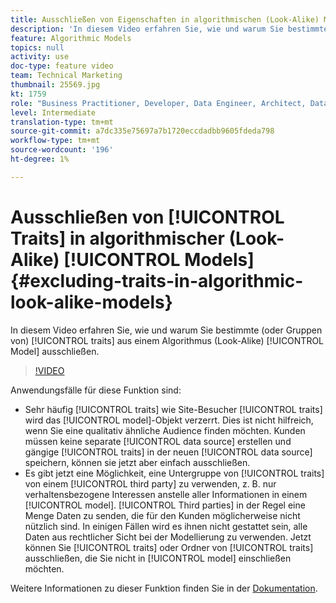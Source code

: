 ```yaml
---
title: Ausschließen von Eigenschaften in algorithmischen (Look-Alike) Modellen
description: 'In diesem Video erfahren Sie, wie und warum Sie bestimmte (oder Gruppen) Eigenschaften aus einem algorithmischen (Look-Alike-)Modell ausschließen. '
feature: Algorithmic Models
topics: null
activity: use
doc-type: feature video
team: Technical Marketing
thumbnail: 25569.jpg
kt: 1759
role: "Business Practitioner, Developer, Data Engineer, Architect, Data Architect, Administrator, Leader"
level: Intermediate
translation-type: tm+mt
source-git-commit: a7dc335e75697a7b1720eccdadbb9605fdeda798
workflow-type: tm+mt
source-wordcount: '196'
ht-degree: 1%

---
```



# Ausschließen von [!UICONTROL Traits] in algorithmischer (Look-Alike) [!UICONTROL Models] {#excluding-traits-in-algorithmic-look-alike-models}

In diesem Video erfahren Sie, wie und warum Sie bestimmte (oder Gruppen von) [!UICONTROL traits] aus einem Algorithmus (Look-Alike) [!UICONTROL Model] ausschließen.

>[!VIDEO](https://video.tv.adobe.com/v/25569/?quality=12)

Anwendungsfälle für diese Funktion sind:

* Sehr häufig [!UICONTROL traits] wie Site-Besucher [!UICONTROL traits] wird das [!UICONTROL model]-Objekt verzerrt. Dies ist nicht hilfreich, wenn Sie eine qualitativ ähnliche Audience finden möchten. Kunden müssen keine separate [!UICONTROL data source] erstellen und gängige [!UICONTROL traits] in der neuen [!UICONTROL data source] speichern, können sie jetzt aber einfach ausschließen.
* Es gibt jetzt eine Möglichkeit, eine Untergruppe von [!UICONTROL traits] von einem [!UICONTROL third party] zu verwenden, z. B. nur verhaltensbezogene Interessen anstelle aller Informationen in einem [!UICONTROL model]. [!UICONTROL Third parties] in der Regel eine Menge Daten zu senden, die für den Kunden möglicherweise nicht nützlich sind. In einigen Fällen wird es ihnen nicht gestattet sein, alle Daten aus rechtlicher Sicht bei der Modellierung zu verwenden. Jetzt können Sie [!UICONTROL traits] oder Ordner von [!UICONTROL traits] ausschließen, die Sie nicht in [!UICONTROL model] einschließen möchten.

Weitere Informationen zu dieser Funktion finden Sie in der [Dokumentation](https://marketing.adobe.com/resources/help/en_US/aam/trait-exclusion-algo-models.html).